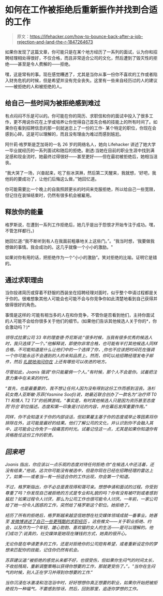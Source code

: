# 如何在工作被拒绝后重新振作并找到合适的工作

> 原文：<https://lifehacker.com/how-to-bounce-back-after-a-job-rejection-and-land-the-r-1847264673>

如果你发现了这篇文章，你可能只是在某个地方经历了一系列的面试，认为你和招聘经理相处得很好，不仅合格，而且非常适合公司的文化，然后遭到了毁灭性的拒绝——甚至是令人费解的——拒绝。



嘿，这是常有的事。现在感觉糟透了，尤其是当你从事一份你不喜欢的工作或者陷入财务危机的时候，但是希望并没有完全丧失。这里有一些来自经历过的人的建议——被拒绝的人和被拒绝的人。

## 给自己一些时间为被拒绝感到难过

有点闷闷不乐是可以的。你可能在你的简历、求职信和你的面试中投入了很多工作，更不用说你花在上学或培养让你觉得自己首先合格的技能上的所有时间了。如果你在看到招聘信息的那一刻就迷恋上了一份的工作- 某个特定的职位，你现在会感到心碎。这是可以理解的，而且没有理由为难过而感到尴尬。

阿什莉·格罗斯是芝加哥的一名 26 岁的网络名人，她向 Lifehacker 讲述了她大学一毕业就经历的一系列面试和随后的拒绝。剧透:当她在目前的职业生涯中找到满足感和现金流时，她最终过得很好——甚至更好——但在最初被拒绝后，她相当沮丧。

“我大哭了一场，兴奋起来，吃了些冰淇淋，然后第二天醒来，我就想，‘好吧，我他妈的要成功了，让他们后悔这么做，’”她回忆道。

你可能需要比一个晚上的自我照顾更长的时间来克服拒绝，所以给自己一些宽限，但记住在哀悼结束时，仍然有很多机会被雇用。

## **释放你的能量**

格罗斯说，在遭到一系列工作拒绝后，她几乎是出于怨恨才开始专注于成功。嘿，不管怎样都行。)

她回忆道:“我不断听到有人在我面前粗暴地关上这些门。”。“我当时想，‘我要做我想做的事情。我会成功的。这几乎就像一个小小的激励。"

如果对你有用的话，把拒绝作为一个“小小的激励”。笑对拒绝的比喻。证明它是错的。

## **通过求职理由**

当你投递简历或穿着不舒服的西装坐在招聘经理对面时，似乎整个申请过程都是关于你的。很难想象其他人可能会也可能不会与你竞争你如此清楚地看到自己获得并做得很好的角色。

事情是这样的:可能有相当多的人在和你竞争，不管你是否看到他们，主持你面试的人可能不会给你很多关于他们的细节。(如果他们告诉其他候选人关于你的*，你会激动吗？)*

*领导忒拉蒙公司 33 年的理查德·乔尼斯说:“很多时候，当我有很多优秀的候选人时，我只选择了一个。”他解释说，即使你非常合格，也可能有半打其他候选人同样合格。不可能知道是什么让他们中的一个选择了你，,你也不应该把时间花在强调一个你可能永远不会遇到的人的未知品质上。然而，你*可以*给招聘经理发电子邮件，然后 [礼貌地询问你在](https://lifehacker.com/the-right-way-to-ask-why-you-didnt-get-a-job-1847244651) 上还有哪些可以改进的地方。*

*尽管如此，Joanis 强调“你只能雇佣一个人。”有时候，那个人不会是你。试着把注意力集中在未来的时代。*

*“首先，也是最重要的，我不想让任何人因为没有得到这份工作而感到沮丧。洛杉矶女商人亚斯敏·苏菲(Yasmine Soofi)说，她最近联合创办了一款名为“治疗师 T0 T1 和情人 T2 T3”的纸牌游戏。“事实是，有时其他候选人只是因为资历甚至态度而‘符合’职位描述。态度和第一印象是讨论的内容，并在幕后发挥重要作用。”*

*同样，你不会知道关于你的内部谈话，但如果雇主基于你的态度或举止等因素将你排除在外，这可能是最好的结果。他们了解公司的文化，并认识到你不会融入其中，这可能会让你免于一段痛苦的时光。试着记住这一点，尤其是如果你知道你有资格胜任这份工作的职责。*

## ***回来吧***

*Joanis 指出，你应该以一点乐观的态度对待任何拒绝:你“在候选人中还活着，还没有结束，”他说。这次你可能没有被选中，但是你现在已经在招聘经理的雷达上了。如果——或者当—有一份适合你的工作出现，你会第一个知道。*

*不过，格罗斯指出，你不必总是表现得和蔼可亲。想想申请和面试的过程。你受到尊重了吗？你发现自己被拒绝的方式是专业和礼貌的吗？你有没有被吓到或者感到尴尬？如果过程令人讨厌，那么为公司工作也很可能令人讨厌。一年前，一家公司给了她一份令人困惑的工作，突然给了格罗斯这个职位。她拒绝了。*

*经历了所有的拒绝后，格罗斯越来越坚信她想在社交媒体领域成就一番事业。她甚至 [发微博讲述了自己一些更残酷的求职经历](https://twitter.com/EwdatsGROSS/status/1090370003289944064) 。这些推文——关于职业拒绝、约会，以及作为一个年轻、雄心勃勃、喜欢猫的女人的生活——是可以理解的。他们成功了:说真的，社交媒体是她现在赚钱的方式，她真的很开心。*

*无论你是在申请更多的工作，还是对拒绝你的公司抱有希望，或者重新设定你的梦想来匹配你的技能，记住你仍然有机会。*

*苏菲建议道:“被拒绝的感觉从来都不好，也很受伤，但如果你生闷气的时间太长，不收拾残局，重新调整策略以获得你想要的工作，那就更受伤了。”。"当你在生闷气的时候，别人正在学习并得到你想要的工作."*

*当你沉浸在冰激凌和泡泡浴中时，好好想想你真正想要的职业，如果你开始把被拒绝视为一种福气，不要感到惊讶。然后，回到那里，追逐你梦想的工作。*